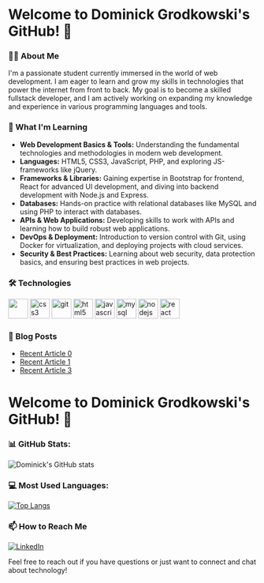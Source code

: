 # Welcome to Dominick Grodkowski's GitHub! 👋

### 👨‍💻 About Me
I'm a passionate student currently immersed in the world of web development. I am eager to learn and grow my skills in technologies that power the internet from front to back. My goal is to become a skilled fullstack developer, and I am actively working on expanding my knowledge and experience in various programming languages and tools.

### 🌱 What I'm Learning
- **Web Development Basics & Tools:** Understanding the fundamental technologies and methodologies in modern web development.
- **Languages:** HTML5, CSS3, JavaScript, PHP, and exploring JS-frameworks like jQuery.
- **Frameworks & Libraries:** Gaining expertise in Bootstrap for frontend, React for advanced UI development, and diving into backend development with Node.js and Express.
- **Databases:** Hands-on practice with relational databases like MySQL and using PHP to interact with databases.
- **APIs & Web Applications:** Developing skills to work with APIs and learning how to build robust web applications.
- **DevOps & Deployment:** Introduction to version control with Git, using Docker for virtualization, and deploying projects with cloud services.
- **Security & Best Practices:** Learning about web security, data protection basics, and ensuring best practices in web projects.

### 🛠 Technologies
<p align="left">
  
  <img src="https://www.vectorlogo.zone/logos/getbootstrap/getbootstrap-icon.svg" width="40" height="40"/> 
  <img src="https://www.vectorlogo.zone/logos/w3_css/w3_css-official.svg" alt="css3" width="40" height="40"/> 
  <img src="https://www.vectorlogo.zone/logos/git-scm/git-scm-icon.svg" alt="git" width="40" height="40"/> 
  <img src="https://www.vectorlogo.zone/logos/w3_html5/w3_html5-icon.svg" alt="html5" width="40" height="40"/> 
  <img src="https://www.vectorlogo.zone/logos/javascript/javascript-icon.svg" alt="javascript" width="40" height="40"/> 
  <img src="https://www.vectorlogo.zone/logos/mysql/mysql-icon.svg" alt="mysql" width="40" height="40"/> 
  <img src="https://www.vectorlogo.zone/logos/nodejs/nodejs-icon.svg" alt="nodejs" width="40" height="40"/> 
  <img src="https://www.vectorlogo.zone/logos/reactjs/reactjs-icon.svg" alt="react" width="40" height="40"/>
</p>

### 📰 Blog Posts
<!-- BLOG-POST-LIST:START -->
- [Recent Article 0](https://github-readme-medium-recent-article.vercel.app/medium/@DominickGrodkowski/0)
- [Recent Article 1](https://github-readme-medium-recent-article.vercel.app/medium/@DominickGrodkowski/1)
- [Recent Article 3](https://github-readme-medium-recent-article.vercel.app/medium/@DominickGrodkowski/3)
<!-- BLOG-POST-LIST:END -->

# Welcome to Dominick Grodkowski's GitHub! 👋

<!-- Other sections of your README -->

### 📊 GitHub Stats:
![Dominick's GitHub stats](https://github-readme-stats.vercel.app/api?username=dominickgrodkowski&amp;rank_icon=github)

### 💻 Most Used Languages:
[![Top Langs](https://github-readme-stats.vercel.app/api/top-langs/?username=dominickgrodkowski&layout=donut)](https://github.com/dominickgrodkowski/github-readme-stats)

<!-- Replace 'yourusername' with your actual GitHub username and 'YOUR_THEME_HERE' with the theme you want to use. -->

<!-- Social links and other sections -->


### 📫 How to Reach Me

[![LinkedIn](https://img.shields.io/badge/LinkedIn-Dominick%20Grodkowski-blue?style=flat-square&logo=linkedin)](https://www.linkedin.com/in/dominick-grodkowski/)


Feel free to reach out if you have questions or just want to connect and chat about technology!

